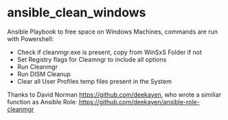 # ansible_clean_windows
Ansible Playbook to free space on Windows Machines, commands are run with Powershell:
- Check if cleanmgr.exe is present, copy from WinSxS Folder if not
- Set Registry flags for Cleamngr to include all options
- Run Cleanmgr
- Run DISM Cleanup
- Clear all User Profiles temp files present in the System

Thanks to David Norman https://github.com/deekayen, who wrote a similiar function as Ansible Role: https://github.com/deekayen/ansible-role-cleanmgr
